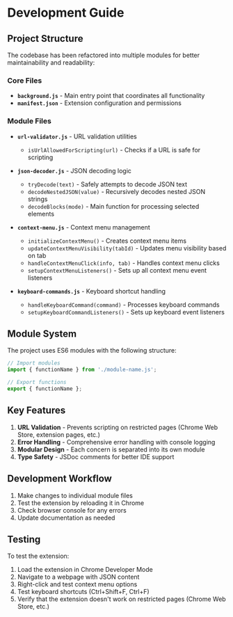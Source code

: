 # Development Guide

## Project Structure

The codebase has been refactored into multiple modules for better maintainability and readability:

### Core Files

- **`background.js`** - Main entry point that coordinates all functionality
- **`manifest.json`** - Extension configuration and permissions

### Module Files

- **`url-validator.js`** - URL validation utilities
  - `isUrlAllowedForScripting(url)` - Checks if a URL is safe for scripting
  
- **`json-decoder.js`** - JSON decoding logic
  - `tryDecode(text)` - Safely attempts to decode JSON text
  - `decodeNestedJSON(value)` - Recursively decodes nested JSON strings
  - `decodeBlocks(mode)` - Main function for processing selected elements

- **`context-menu.js`** - Context menu management
  - `initializeContextMenu()` - Creates context menu items
  - `updateContextMenuVisibility(tabId)` - Updates menu visibility based on tab
  - `handleContextMenuClick(info, tab)` - Handles context menu clicks
  - `setupContextMenuListeners()` - Sets up all context menu event listeners

- **`keyboard-commands.js`** - Keyboard shortcut handling
  - `handleKeyboardCommand(command)` - Processes keyboard commands
  - `setupKeyboardCommandListeners()` - Sets up keyboard event listeners

## Module System

The project uses ES6 modules with the following structure:

```javascript
// Import modules
import { functionName } from './module-name.js';

// Export functions
export { functionName };
```

## Key Features

1. **URL Validation** - Prevents scripting on restricted pages (Chrome Web Store, extension pages, etc.)
2. **Error Handling** - Comprehensive error handling with console logging
3. **Modular Design** - Each concern is separated into its own module
4. **Type Safety** - JSDoc comments for better IDE support

## Development Workflow

1. Make changes to individual module files
2. Test the extension by reloading it in Chrome
3. Check browser console for any errors
4. Update documentation as needed

## Testing

To test the extension:

1. Load the extension in Chrome Developer Mode
2. Navigate to a webpage with JSON content
3. Right-click and test context menu options
4. Test keyboard shortcuts (Ctrl+Shift+F, Ctrl+F)
5. Verify that the extension doesn't work on restricted pages (Chrome Web Store, etc.)
